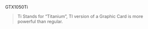 GTX1050Ti

> Ti Stands for “Titanium”, TI version of a Graphic Card is more powerful than regular. 

